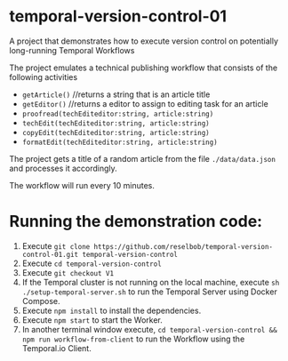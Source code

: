# temporal-version-control-01
A project that demonstrates how to execute version control on potentially long-running Temporal Workflows

The project emulates a technical publishing workflow that consists of the following activities

- `getArticle()` //returns a string that is an article title
- `getEditor()` //returns a editor to assign to editing task for an article
- `proofread(techEditeditor:string, article:string)`
- `techEdit(techEditeditor:string, article:string)`
- `copyEdit(techEditeditor:string, article:string)`
- `formatEdit(techEditeditor:string, article:string)`

The project gets a title of a random article from the file `./data/data.json` and processes it accordingly.

The workflow will run every 10 minutes.

# Running the demonstration code:

1. Execute `git clone https://github.com/reselbob/temporal-version-control-01.git temporal-version-control`
2. Execute `cd temporal-version-control`
3. Execute `git checkout V1`
4. If the Temporal cluster is not running on the local machine, execute `sh ./setup-temporal-server.sh` to run the Temporal Server using Docker Compose.
5. Execute `npm install` to install the dependencies.
6. Execute `npm start` to start the Worker.
7. In another terminal window execute, `cd temporal-version-control && npm run workflow-from-client` to run the Workflow using the Temporal.io Client.
